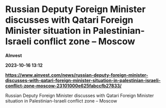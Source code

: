# Russian Deputy Foreign Minister discusses with Qatari Foreign Minister situation in Palestinian-Israeli conflict zone – Moscow
**AInvest**

**2023-10-16 13:12**

**https://www.ainvest.com/news/russian-deputy-foreign-minister-discusses-with-qatari-foreign-minister-situation-in-palestinian-israeli-conflict-zone-moscow-23101000e625fabccfb27833/**

Russian Deputy Foreign Minister discusses with Qatari Foreign Minister situation in Palestinian-Israeli conflict zone – Moscow